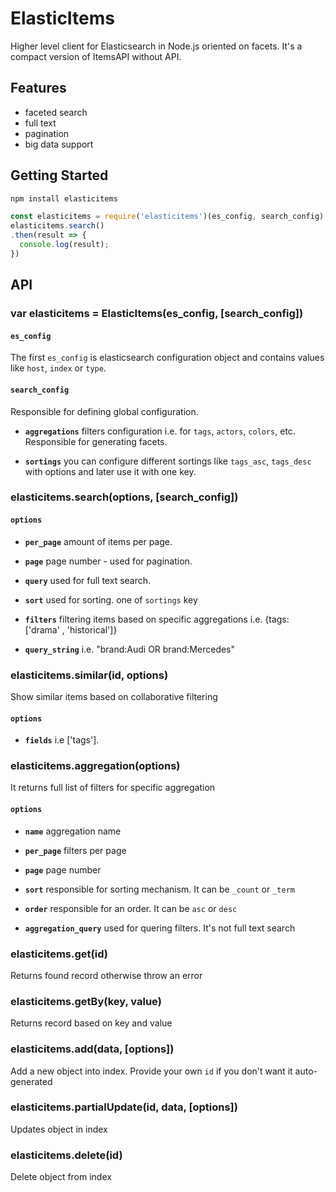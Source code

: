 # ElasticItems

Higher level client for Elasticsearch in Node.js oriented on facets. It's a compact version of ItemsAPI without API.

## Features

- faceted search
- full text
- pagination
- big data support

## Getting Started

```bash
npm install elasticitems
```

```js
const elasticitems = require('elasticitems')(es_config, search_config);
elasticitems.search()
.then(result => {
  console.log(result);
})
```

## API

### var elasticitems = ElasticItems(es_config, [search_config])

#### `es_config`

The first `es_config` is elasticsearch configuration object and contains values like `host`, `index` or `type`.

#### `search_config`

Responsible for defining global configuration.

  * **<code>aggregations</code>** filters configuration i.e. for `tags`, `actors`, `colors`, etc. Responsible for generating facets.

  * **<code>sortings</code>** you can configure different sortings like `tags_asc`, `tags_desc` with options and later use it with one key.

### elasticitems.search(options, [search_config])

#### `options`

  * **<code>per_page</code>** amount of items per page.

  * **<code>page</code>** page number - used for pagination.

  * **<code>query</code>** used for full text search.

  * **<code>sort</code>** used for sorting. one of `sortings` key
  
  * **<code>filters</code>** filtering items based on specific aggregations i.e. {tags: ['drama' , 'historical']}  

  * **<code>query_string</code>** i.e. "brand:Audi OR brand:Mercedes"

### elasticitems.similar(id, options)

Show similar items based on collaborative filtering

#### `options`

  * **<code>fields</code>** i.e ['tags'].

### elasticitems.aggregation(options)

It returns full list of filters for specific aggregation

#### `options`

  * **<code>name</code>** aggregation name

  * **<code>per_page</code>** filters per page

  * **<code>page</code>** page number
  
  * **<code>sort</code>** responsible for sorting mechanism. It can be `_count` or `_term`

  * **<code>order</code>** responsible for an order. It can be `asc` or `desc`

  * **<code>aggregation_query</code>** used for quering filters. It's not full text search
  
### elasticitems.get(id)

Returns found record otherwise throw an error

### elasticitems.getBy(key, value)

Returns record based on key and value 

### elasticitems.add(data, [options])

Add a new object into index. Provide your own `id` if you don't want it auto-generated

### elasticitems.partialUpdate(id, data, [options])

Updates object in index

### elasticitems.delete(id)

Delete object from index
